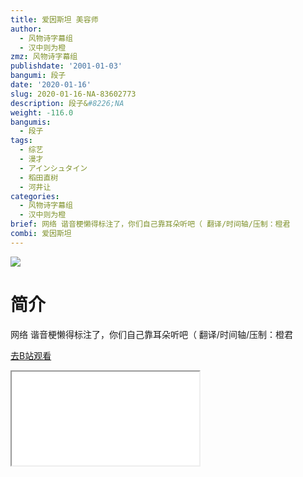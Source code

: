 ```yaml
---
title: 爱因斯坦 美容师
author:
  - 风物诗字幕组
  - 汉中则为橙
zmz: 风物诗字幕组
publishdate: '2001-01-03'
bangumi: 段子
date: '2020-01-16'
slug: 2020-01-16-NA-83602773
description: 段子&#8226;NA
weight: -116.0
bangumis:
  - 段子
tags:
  - 综艺
  - 漫才
  - アインシュタイン
  - 稻田直树
  - 河井让
categories:
  - 风物诗字幕组
  - 汉中则为橙
brief: 网络 谐音梗懒得标注了，你们自己靠耳朵听吧（ 翻译/时间轴/压制：橙君
combi: 爱因斯坦
---
```

![](https://raw.githubusercontent.com/tcgriffith/owaraisite/master/static/tmpimg/1f0fadf2fda5a867d148f923c6ce299dac018fe6.jpg.480.jpg)
# 简介  
网络
谐音梗懒得标注了，你们自己靠耳朵听吧（
翻译/时间轴/压制：橙君  

[去B站观看](https://www.bilibili.com/video/av83602773/)
<div class ="resp-container"><iframe class="testiframe" src="//player.bilibili.com/player.html?aid=83602773"", scrolling="no", allowfullscreen="true" > </iframe></div> 
